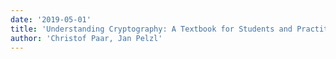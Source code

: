 ```yaml
---
date: '2019-05-01'
title: 'Understanding Cryptography: A Textbook for Students and Practitioners'
author: 'Christof Paar, Jan Pelzl'
---
```

